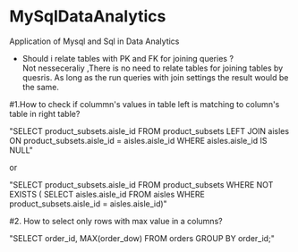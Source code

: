# MySqlDataAnalytics
Application of Mysql and Sql in Data Analytics

- Should i relate tables with PK and FK for joining queries ?  
Not nesseceraliy ,There is no need to relate tables for joining tables by quesris. As long as the run queries with join settings the result would be the same. 


#1.How to check if colummn's values in table left is matching to column's table in right table? 

"SELECT product_subsets.aisle_id
FROM product_subsets
    LEFT JOIN aisles ON product_subsets.aisle_id = aisles.aisle_id
WHERE aisles.aisle_id IS NULL"

or 

"SELECT product_subsets.aisle_id
FROM product_subsets
WHERE NOT EXISTS (
SELECT aisles.aisle_id FROM aisles WHERE product_subsets.aisle_id = aisles.aisle_id)"

#2. How to select only rows with max value in a columns? 

"SELECT order_id, MAX(order_dow)
FROM orders
GROUP BY order_id;"



